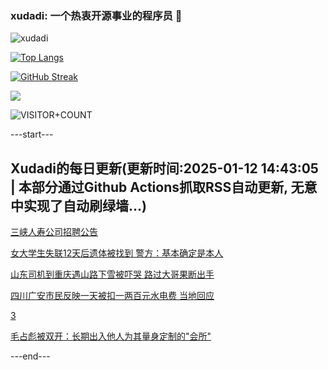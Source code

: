 ### xudadi: 一个热衷开源事业的程序员 👋

![xudadi](https://github-readme-stats-git-masterorgs-github-readme-stats-team.vercel.app/api?username=xudadi)

[![Top Langs](https://github-readme-stats.vercel.app/api/top-langs/?username=xudadi)](https://github.com/anuraghazra/github-readme-stats)

[![GitHub Streak](https://streak-stats.demolab.com?user=xudadi&locale=zh_Hans)](https://git.io/streak-stats)

![](https://raw.githubusercontent.com/xudadi/xudadi/main/assets/github-contribution-grid-snake.svg)

![VISITOR+COUNT](https://komarev.com/ghpvc/?username=xudadi&label=VISITOR+COUNT)


---start---

## Xudadi的每日更新(更新时间:2025-01-12 14:43:05 | 本部分通过Github Actions抓取RSS自动更新, 无意中实现了自动刷绿墙...)

[三峡人寿公司招聘公告](https://www.gongkaoleida.com/article/2262431)

[女大学生失联12天后遗体被找到 警方：基本确定是本人](https://m.163.com/news/article/JLN3543R053469M5.html)

[山东司机到重庆遇山路下雪被吓哭 路过大哥果断出手](https://m.163.com/news/article/JLN2F8B1053469M5.html)

[四川广安市民反映一天被扣一两百元水电费 当地回应](https://m.163.com/news/article/JLMSDL1M0512D3VJ.html)

[3](https://m.163.com/touch/news/sub/domestic)

[毛占彪被双开：长期出入他人为其量身定制的"会所"](https://m.163.com/news/article/JLMRMM5K0001899O.html)

---end---
